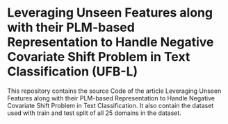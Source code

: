 # Leveraging Unseen Features along with their PLM-based Representation to Handle Negative Covariate Shift Problem in Text Classification (UFB-L)
This repository contains the source Code of the article Leveraging Unseen Features along with their PLM-based Representation to Handle Negative Covariate Shift Problem in Text Classification. It also contain the dataset used with train and test split of all 25 domains in the dataset.
